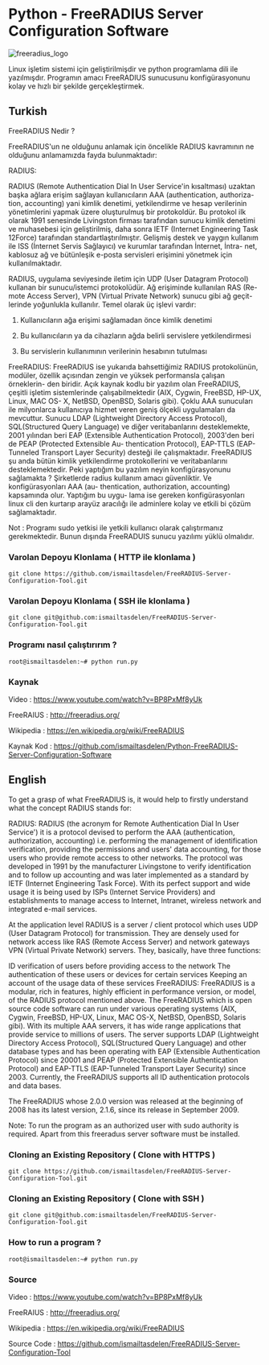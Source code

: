# Python - FreeRADIUS Server Configuration Software

![freeradius_logo](https://cloud.githubusercontent.com/assets/15425071/18670557/345614e2-7f49-11e6-86df-60b6d364354d.png)

Linux işletim sistemi için geliştirilmişdir ve python programlama dili ile
yazılmışdır. Programın amacı FreeRADIUS sunucusunu konfigürasyonunu kolay
ve hızlı bir şekilde gerçekleştirmek.

## Turkish

FreeRADIUS Nedir ?

FreeRADIUS'un ne olduğunu anlamak için öncelikle RADIUS kavramının ne
olduğunu anlamamızda fayda bulunmaktadır:

RADIUS:

RADIUS (Remote Authentication Dial In User Service'in kısaltması) uzaktan
başka ağlara erişim sağlayan kullanıcıların AAA (authentication, authoriza-
tion, accounting) yani kimlik denetimi, yetkilendirme ve hesap verilerinin
yönetimlerini yapmak üzere oluşturulmuş bir protokoldür. Bu protokol ilk
olarak 1991 senesinde Livingston firması tarafından sunucu kimlik denetimi
ve muhasebesi için geliştirilmiş, daha sonra IETF (Internet Engineering Task
12Force) tarafından standartlaştırılmıştır. Gelişmiş destek ve yaygın kullanım
ile ISS (İnternet Servis Sağlayıcı) ve kurumlar tarafından İnternet, İntra-
net, kablosuz ağ ve bütünleşik e-posta servisleri erişimini yönetmek için
kullanılmaktadır.

RADIUS, uygulama seviyesinde iletim için UDP (User Datagram Protocol)
kullanan bir sunucu/istemci protokolüdür. Ağ erişiminde kullanılan RAS (Re-
mote Access Server), VPN (Virtual Private Network) sunucu gibi ağ geçit-
lerinde yoğunlukla kullanılır. Temel olarak üç işlevi vardır:

1. Kullanıcıların ağa erişimi sağlamadan önce kimlik denetimi

2. Bu kullanıcıların ya da cihazların ağda belirli servislere
yetkilendirmesi

3. Bu servislerin kullanımının verilerinin hesabının tutulması

FreeRADIUS: FreeRADIUS ise yukarıda bahsettiğimiz RADIUS protokolünün,
modüler, özellik açısından zengin ve yüksek performansla çalışan örneklerin-
den biridir. Açık kaynak kodlu bir yazılım olan FreeRADIUS, çeşitli işletim
sistemlerinde çalışabilmektedir (AIX, Cygwin, FreeBSD, HP-UX, Linux, MAC OS-
X, NetBSD, OpenBSD, Solaris gibi). Çoklu AAA sunucuları ile milyonlarca
kullanıcıya hizmet veren geniş ölçekli uygulamaları da mevcuttur. Sunucu
LDAP (Lightweight Directory Access Protocol), SQL(Structured Query Language)
ve diğer veritabanlarını desteklemekte, 2001 yılından beri EAP (Extensible
Authentication Protocol), 2003'den beri de PEAP (Protected Extensible Au-
thentication Protocol), EAP-TTLS (EAP-Tunneled Transport Layer Security)
desteği ile çalışmaktadır. FreeRADIUS şu anda bütün kimlik yetkilendirme
protokollerini ve veritabanlarını desteklemektedir.
Peki yaptığım bu yazılım neyin konfigürasyonunu sağlamakta ?
Şirketlerde radius kullanım amacı güvenliktir. Ve konfigürasyonları AAA (au-
thentication, authorization, accounting) kapsamında olur. Yaptığım bu uygu-
lama ise gereken konfigürasyonları linux cli den kurtarıp arayüz aracılığı
ile adminlere kolay ve etkili bi çözüm sağlamaktadır.

Not : Programı sudo yetkisi ile yetkili kullanıcı olarak çalıştırmanız
gerekmektedir. Bunun dışında FreeRADUIS sunucu yazılımı yüklü olmalıdır.

### Varolan Depoyu Klonlama ( HTTP ile klonlama )
```
git clone https://github.com/ismailtasdelen/FreeRADIUS-Server-Configuration-Tool.git
```

### Varolan Depoyu Klonlama ( SSH ile klonlama )
```
git clone git@github.com:ismailtasdelen/FreeRADIUS-Server-Configuration-Tool.git
```

### Programı nasıl çalıştırırım ?
```
root@ismailtasdelen:~# python run.py
```

### Kaynak

Video : https://www.youtube.com/watch?v=BP8PxMf8yUk

FreeRAIUS : http://freeradius.org/

Wikipedia : https://en.wikipedia.org/wiki/FreeRADIUS

Kaynak Kod : https://github.com/ismailtasdelen/Python-FreeRADIUS-Server-Configuration-Software

## English

To get a grasp of what FreeRADIUS is, it would help to firstly understand what the concept RADIUS stands for:

RADIUS:
RADIUS (the acronym for Remote Authentication Dial In User Service') it is a protocol devised to perform the AAA (authentication, authorization, accounting) i.e. performing the management of identification verification, providing the permissions and users' data accounting, for those users who provide remote access to other networks. The protocol was developed in 1991 by the manufacturer Livingstone to verify identification and to follow up accounting and was later implemented as a standard by IETF (Internet Engineering Task Force). With its perfect support and wide usage it is being used by ISPs (Internet Service Providers) and establishments to manage access to Internet, Intranet, wireless network and integrated e-mail services.

At the application level RADIUS is a server / client protocol which uses UDP (User Datagram Protocol) for transmission. They are densely used for network access like RAS (Remote Access Server) and network gateways VPN (Virtual Private Network) servers. They, basically, have three functions:

ID verification of users before providing access to the network
The authentication of these users or devices for certain services
Keeping an account of the usage data of these services
FreeRADIUS: FreeRADIUS is a modular, rich in features, highly efficient in performance version, or model, of the RADIUS protocol mentioned above. The FreeRADIUS which is open source code software can run under various operating systems (AIX, Cygwin, FreeBSD, HP-UX, Linux, MAC OS-X, NetBSD, OpenBSD, Solaris gibi). With its multiple AAA servers, it has wide range applications that provide service to millions of users. The server supports LDAP (Lightweight Directory Access Protocol), SQL(Structured Query Language) and other database types and has been operating with EAP (Extensible Authentication Protocol) since 20001 and PEAP (Protected Extensible Authentication Protocol) and EAP-TTLS (EAP-Tunneled Transport Layer Security) since 2003. Currently, the FreeRADIUS supports all ID authentication protocols and data bases.

The FreeRADIUS whose 2.0.0 version was released at the beginning of 2008 has its latest version, 2.1.6, since its release in September 2009.

Note: To run the program as an authorized user with sudo authority
is required. Apart from this freeraduıs server software must be installed.

### Cloning an Existing Repository ( Clone with HTTPS )
```
git clone https://github.com/ismailtasdelen/FreeRADIUS-Server-Configuration-Tool.git
```

### Cloning an Existing Repository ( Clone with SSH )
```
git clone git@github.com:ismailtasdelen/FreeRADIUS-Server-Configuration-Tool.git
```

### How to run a program ?
```
root@ismailtasdelen:~# python run.py
```

### Source

Video : https://www.youtube.com/watch?v=BP8PxMf8yUk

FreeRAIUS : http://freeradius.org/

Wikipedia : https://en.wikipedia.org/wiki/FreeRADIUS

Source Code : https://github.com/ismailtasdelen/FreeRADIUS-Server-Configuration-Tool
